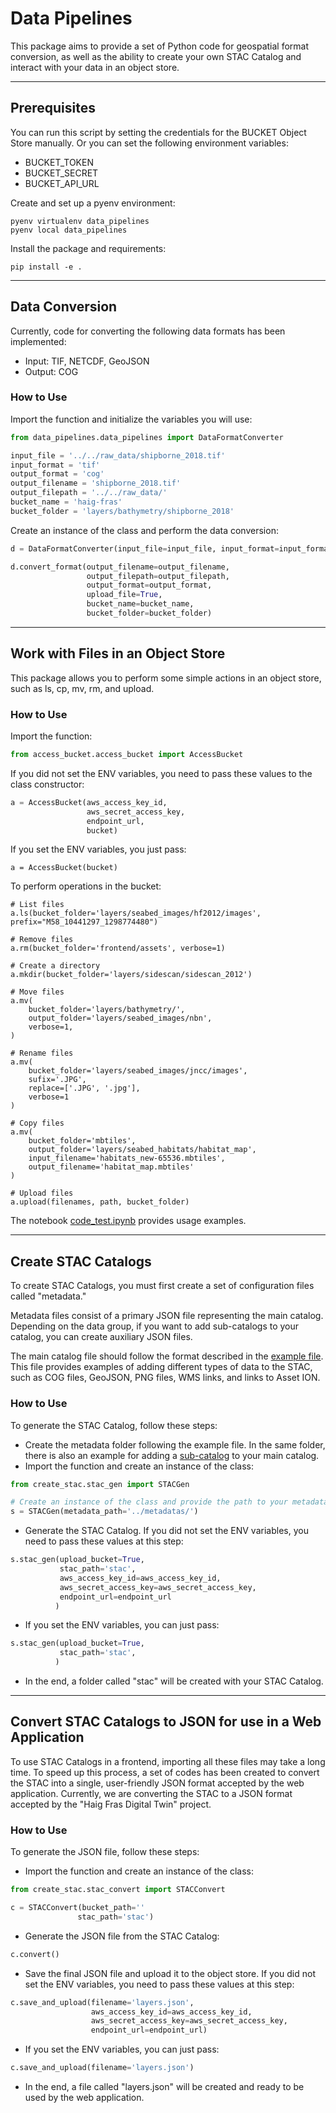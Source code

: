 # Data Pipelines

This package aims to provide a set of Python code for geospatial format conversion, as well as the ability to create your own STAC Catalog and interact with your data in an object store.

---

## Prerequisites
You can run this script by setting the credentials for the BUCKET Object Store manually.
Or you can set the following environment variables:
- BUCKET_TOKEN
- BUCKET_SECRET
- BUCKET_API_URL

Create and set up a pyenv environment:
``` shell
pyenv virtualenv data_pipelines
pyenv local data_pipelines
```

Install the package and requirements:
``` shell
pip install -e .
```

---

## Data Conversion

Currently, code for converting the following data formats has been implemented:

- Input: TIF, NETCDF, GeoJSON
- Output: COG

### How to Use

Import the function and initialize the variables you will use:

``` python
from data_pipelines.data_pipelines import DataFormatConverter

input_file = '../../raw_data/shipborne_2018.tif'
input_format = 'tif'
output_format = 'cog'
output_filename = 'shipborne_2018.tif'
output_filepath = '../../raw_data/'
bucket_name = 'haig-fras'
bucket_folder = 'layers/bathymetry/shipborne_2018'
```

Create an instance of the class and perform the data conversion:

``` python
d = DataFormatConverter(input_file=input_file, input_format=input_format)

d.convert_format(output_filename=output_filename,
                 output_filepath=output_filepath,
                 output_format=output_format,
                 upload_file=True,
                 bucket_name=bucket_name,
                 bucket_folder=bucket_folder)
```

---

## Work with Files in an Object Store

This package allows you to perform some simple actions in an object store, such as ls, cp, mv, rm, and upload.

### How to Use

Import the function:

``` python
from access_bucket.access_bucket import AccessBucket
```

If you did not set the ENV variables, you need to pass these values to the class constructor:

``` python
a = AccessBucket(aws_access_key_id,
                 aws_secret_access_key,
                 endpoint_url,
                 bucket)
```

If you set the ENV variables, you just pass:

``` shell
a = AccessBucket(bucket)
```

To perform operations in the bucket:

``` shell
# List files
a.ls(bucket_folder='layers/seabed_images/hf2012/images', prefix="M58_10441297_1298774480")

# Remove files
a.rm(bucket_folder='frontend/assets', verbose=1)

# Create a directory
a.mkdir(bucket_folder='layers/sidescan/sidescan_2012')

# Move files
a.mv(
    bucket_folder='layers/bathymetry/',
    output_folder='layers/seabed_images/nbn',
    verbose=1,
)

# Rename files
a.mv(
    bucket_folder='layers/seabed_images/jncc/images',
    sufix='.JPG',
    replace=['.JPG', '.jpg'],
    verbose=1
)

# Copy files
a.mv(
    bucket_folder='mbtiles',
    output_folder='layers/seabed_habitats/habitat_map',
    input_filename='habitats_new-65536.mbtiles',
    output_filename='habitat_map.mbtiles'
)

# Upload files
a.upload(filenames, path, bucket_folder)
```

The notebook [code_test.ipynb](access_bucket/notebooks/code_test.ipynb) provides usage examples.

---

## Create STAC Catalogs

To create STAC Catalogs, you must first create a set of configuration files called "metadata."

Metadata files consist of a primary JSON file representing the main catalog. Depending on the data group, if you want to add sub-catalogs to your catalog, you can create auxiliary JSON files.

The main catalog file should follow the format described in the [example file](create_stac/templates/main_template.json). This file provides examples of adding different types of data to the STAC, such as COG files, GeoJSON, PNG files, WMS links, and links to Asset ION.

### How to Use

To generate the STAC Catalog, follow these steps:

- Create the metadata folder following the example file. In the same folder, there is also an example for adding a [sub-catalog](create_stac/templates/subcatalog_template.json) to your main catalog.
- Import the function and create an instance of the class:

``` python
from create_stac.stac_gen import STACGen

# Create an instance of the class and provide the path to your metadata files (JSON files)
s = STACGen(metadata_path='../metadatas/')
```

- Generate the STAC Catalog. If you did not set the ENV variables, you need to pass these values at this step:

```python
s.stac_gen(upload_bucket=True,
           stac_path='stac',
           aws_access_key_id=aws_access_key_id,
           aws_secret_access_key=aws_secret_access_key,
           endpoint_url=endpoint_url
          )
```

- If you set the ENV variables, you can just pass:

```python
s.stac_gen(upload_bucket=True,
           stac_path='stac',
          )
```

- In the end, a folder called "stac" will be created with your STAC Catalog.

---

## Convert STAC Catalogs to JSON for use in a Web Application

To use STAC Catalogs in a frontend, importing all these files may take a long time. To speed up this process, a set of codes has been created to convert the STAC into a single, user-friendly JSON format accepted by the web application. Currently, we are converting the STAC to a JSON format accepted by the "Haig Fras Digital Twin" project.

### How to Use

To generate the JSON file, follow these steps:

- Import the function and create an instance of the class:

``` python
from create_stac.stac_convert import STACConvert

c = STACConvert(bucket_path=''
               stac_path='stac')
```

- Generate the JSON file from the STAC Catalog:

```python
c.convert()
```

- Save the final JSON file and upload it to the object store. If you did not set the ENV variables, you need to pass these values at this step:

```python
c.save_and_upload(filename='layers.json',
                  aws_access_key_id=aws_access_key_id,
                  aws_secret_access_key=aws_secret_access_key,
                  endpoint_url=endpoint_url)
```

- If you set the ENV variables, you can just pass:

```python
c.save_and_upload(filename='layers.json')
```

- In the end, a file called "layers.json" will be created and ready to be used by the web application.